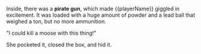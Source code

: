 Inside, there was a **pirate gun**, which made {{playerName}} giggled in excitement. It was loaded with a huge amount of powder and a lead ball that weighed a ton, but no more ammunition.

"I could kill a moose with this thing!"

She pocketed it, closed the box, and hid it.
